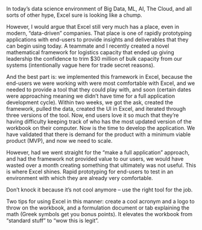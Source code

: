 In today’s data science environment of Big Data, ML, AI, The Cloud, and all sorts of other hype, Excel sure is looking like a chump. 

However, I would argue that Excel still very much has a place, even in modern, “data-driven” companies. That place is one of rapidly prototyping applications with end-users to provide insights and deliverables that they can begin using today. A teammate and I recently created a novel mathematical framework for logistics capacity that ended up giving leadership the confidence to trim $30 million of bulk capacity from our systems (intentionally vague here for trade secret reasons).

And the best part is: we implemented this framework in Excel, because the end-users we were working with were most comfortable with Excel, and we needed to provide a tool that they could play with, and soon (certain dates were approaching meaning we didn’t have time for a full application development cycle). Within two weeks, we got the ask, created the framework, pulled the data, created the UI in Excel, and iterated through three versions of the tool. Now, end users love it so much that they’re having difficulty keeping track of who has the most updated version of the workbook on their computer. Now is the time to develop the application. We have validated that there is demand for the product with a minimum viable product (MVP), and now we need to scale. 

However, had we went straight for the “make a full application” approach, and had the framework not provided value to our users, we would have wasted over a month creating something that ultimately was not useful. This is where Excel shines. Rapid prototyping for end-users to test in an environment with which they are already very comfortable. 

Don’t knock it because it’s not cool anymore – use the right tool for the job.

Two tips for using Excel in this manner: create a cool acronym and a logo to throw on the workbook, and a formulation document or tab explaining the math (Greek symbols get you bonus points). It elevates the workbook from “standard stuff” to “wow this is legit”.

